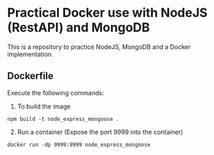 # Practical Docker use with NodeJS (RestAPI) and MongoDB

This is a repository to practice NodeJS, MongoDB and a Docker implementation.

## Dockerfile

Execute the following commands:
1. To build the image
```
npm build -t node_express_mongoose .
```

2. Run a container (Expose the port 9999 into the container)
```
docker run -dp 9999:9999 node_express_mongoose
```